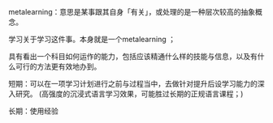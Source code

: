 metalearning：意思是某事跟其自身「有关」，或处理的是一种层次较高的抽象概念。

学习关于学习这件事。本身就是一个metalearning ；

具有看出一个科目如何运作的能力，包括应该精通什么样的技能与信息，以及有什么可行的方法更有效地办到。

短期：可以在一项学习计划进行之前与过程当中，去做针对提升后设学习能力的深入研究。
(高强度的沉浸式语言学习效果，可能胜过长期的正规语言课程；)

长期：使用经验


